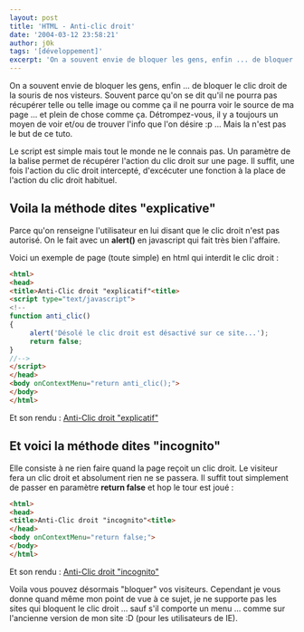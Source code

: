 ```yaml
---
layout: post
title: 'HTML - Anti-clic droit'
date: '2004-03-12 23:58:21'
author: j0k
tags: '[développement]'
excerpt: 'On a souvent envie de bloquer les gens, enfin ... de bloquer le clic droit de la souris de nos visteurs. Souvent parce qu''on se dit qu''il ne pourra pas récupérer telle ou telle image ou comme ça il ne pourra voir le source de ma page ... et plein de chose comme ça.'
---
```


On a souvent envie de bloquer les gens, enfin ... de bloquer le clic droit de la souris de nos visteurs. Souvent parce qu'on se dit qu'il ne pourra pas récupérer telle ou telle image ou comme ça il ne pourra voir le source de ma page ... et plein de chose comme ça.
Détrompez-vous, il y a toujours un moyen de voir et/ou de trouver l'info que l'on désire :p ... Mais la n'est pas le but de ce tuto.

  Le script est simple mais tout le monde ne le connais pas.
 Un paramètre de la balise **<body>** permet de récupérer l'action du clic droit sur une page. Il suffit, une fois l'action du clic droit intercepté, d'excécuter une fonction à la place de l'action du clic droit habituel.

## **Voila la méthode dites "explicative"**

Parce qu'on renseigne l'utilisateur en lui disant que le clic droit n'est pas autorisé. On le fait avec un **alert()** en javascript qui fait très bien l'affaire.

 Voici un exemple de page (toute simple) en html qui interdit le clic droit :

```html
<html>
<head>
<title>Anti-Clic droit "explicatif"<title>
<script type="text/javascript">
<!--
function anti_clic()
{
     alert('Désolé le clic droit est désactivé sur ce site...');
     return false;
}
//-->
</script>
</head>
<body onContextMenu="return anti_clic();">
</body>
</html>
```

Et son rendu : [Anti-Clic droit "explicatif"](http://www.j0k3r.net/exemples/html/5-anti-clic-droit-1.html)

## **Et voici la méthode dites "incognito"**

Elle consiste à ne rien faire quand la page reçoit un clic droit. Le visiteur fera un clic droit et absolument rien ne se passera. Il suffit tout simplement de passer en paramètre **return false** et hop le tour est joué :

```html
<html>
<head>
<title>Anti-Clic droit "incognito"<title>
</head>
<body onContextMenu="return false;">
</body>
</html>
```

 Et son rendu : [Anti-Clic droit "incognito"](http://www.j0k3r.net/exemples/html/5-anti-clic-droit-2.html)

  Voila vous pouvez désormais "bloquer" vos visiteurs. Cependant je vous donne quand même mon point de vue à ce sujet, je ne supporte pas les sites qui bloquent le clic droit ... sauf s'il comporte un menu ... comme sur l'ancienne version de mon site :D (pour les utilisateurs de IE).
